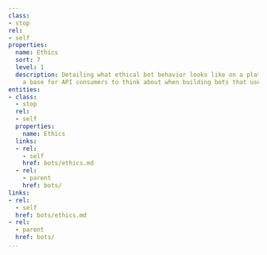 ```yaml
---
class:
- stop
rel:
- self
properties:
  name: Ethics
  sort: 7
  level: 1
  description: Detailing what ethical bot behavior looks like on a platform, providing
    a base for API consumers to think about when building bots that use a service.
entities:
- class:
  - stop
  rel:
  - self
  properties:
    name: Ethics
  links:
  - rel:
    - self
    href: bots/ethics.md
  - rel:
    - parent
    href: bots/
links:
- rel:
  - self
  href: bots/ethics.md
- rel:
  - parent
  href: bots/
...
```

